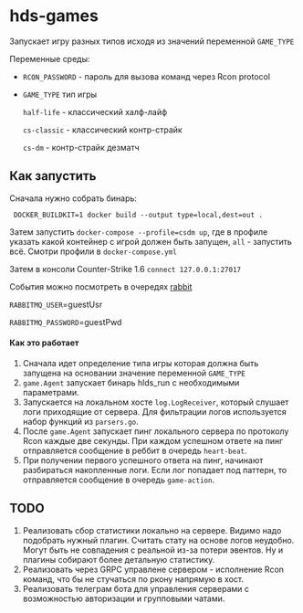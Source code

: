 # hds-games
Запускает игру разных типов исходя из значений переменной ```GAME_TYPE```

Переменные среды:

* ``RCON_PASSWORD`` - пароль для вызова команд через Rcon protocol
* ```GAME_TYPE``` тип игры

  ``half-life`` - классический халф-лайф

  ``cs-classic`` - классический контр-страйк

  ``cs-dm`` - контр-страйк дезматч

## Как запустить

Сначала нужно собрать бинарь:

`` DOCKER_BUILDKIT=1 docker build --output type=local,dest=out .``

Затем запустить ``docker-compose --profile=csdm up``, где в профиле указать какой контейнер с игрой должен быть запущен,
```all``` - запустить всё. Смотри профили в ``docker-compose.yml``

Затем в консоли Counter-Strike 1.6  ``connect 127.0.0.1:27017``

События можно посмотреть в очередях [rabbit](http://localhost:15672/#/queues/%2F/game-action)

`RABBITMQ_USER`=guestUsr

`RABBITMQ_PASSWORD`=guestPwd

#### Как это работает

1. Сначала идет определение типа игры которая должна быть запущена на основании значение переменной ```GAME_TYPE```
2. ``game.Agent`` запускает бинарь hlds_run с необходимыми параметрами.
3. Запускается на локальном хосте ``log.LogReceiver``, который слушает логи приходящие от сервера. Для фильтрации логов
   используется набор функций из ``parsers.go``.
4. После ``game.Agent`` запускает пинг локального сервера по протоколу Rcon каждые две секунды.
   При каждом успешном ответе на пинг отправляется сообщение в реббит в очередь ``heart-beat``.
5. При получении первого успешного ответа на пинг, начинают разбираться накопленные логи. Если лог попадает под паттерн,
   то отправляется сообщение в очередь ``game-action``.

## TODO

1. Реализовать сбор статистики локально на сервере. Видимо надо подобрать нужный плагин. Считать стату на основе логов
   неудобно. Могут быть не совпадения с реальной из-за потери эвентов. Ну и плагины собирают более детальную статистику.
2. Реализовать через GRPC управлене сервером - исполнение Rcon команд, что бы не стучаться по ркону напрямую в хост.
3. Реализовать телеграм бота для управления серверами с возможностью авторизации и групповыми чатами.